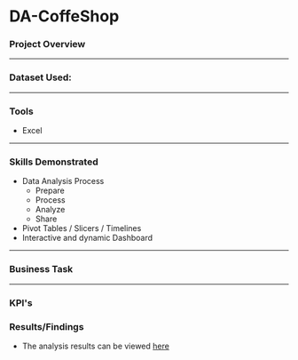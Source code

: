 # DA-CoffeShop

### Project Overview


---

### Dataset Used:


---

### Tools
* Excel

---

### Skills Demonstrated
* Data Analysis Process
    * Prepare
    * Process
    * Analyze
    * Share
* Pivot Tables / Slicers / Timelines
* Interactive and dynamic Dashboard

---

### Business Task


---

### KPI's


### Results/Findings
* The analysis results can be viewed [here](Results.md)
 
